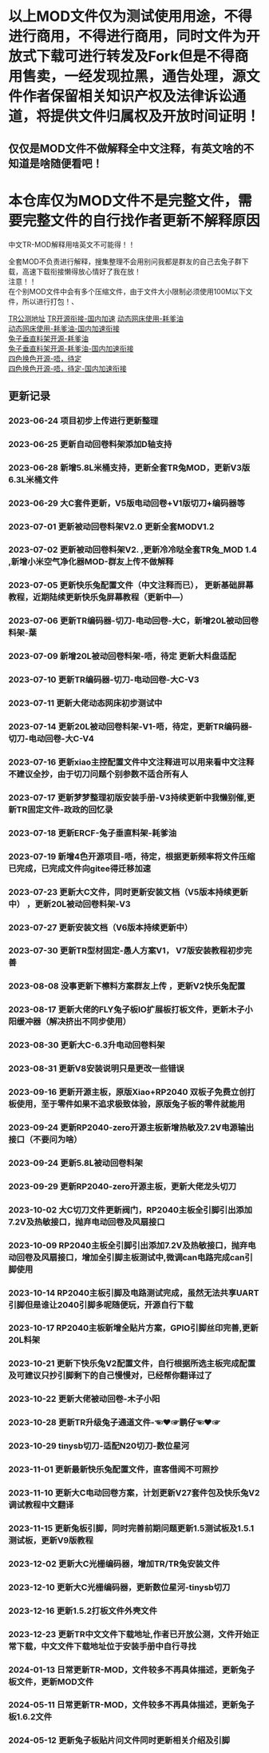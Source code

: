 <!--
 * @Author: Mjf
 * @Date: 2023-06-24 20:04:52
 * @LastEditTime: 2024-05-12 15:53:49
 * @LastEditors: Win_VScode
 * @Description: 
 * @FilePath: \undefinedf:\download\TradRack_Beta-main\STLs\TradRack_Beta-main-mod\TradRack_Beta-main-mod\readme.md
 * 版权声明暂无
-->
# 以上MOD文件仅为测试使用用途，不得进行商用，不得进行商用，同时文件为开放式下载可进行转发及Fork但是不得商用售卖，一经发现拉黑，通告处理，源文件作者保留相关知识产权及法律诉讼通道，将提供文件归属权及开放时间证明！
## 仅仅是MOD文件不做解释全中文注释，有英文啥的不知道是啥随便看吧！  

# 本仓库仅为MOD文件不是完整文件，需要完整文件的自行找作者更新不解释原因  

中文TR-MOD解释用啥英文不可能得！！  

全套MOD不负责进行解释，搜集整理不会用别问我都是群友的自己去兔子群下载，高速下载衔接懒得放心情好了我在放！  
注意！！  
    在个别MOD文件中会有多个压缩文件，由于文件大小限制必须使用100M以下文件，所以进行打包！、

[TR公测地址](https://github.com/Annex-Engineering/TradRack)
[TR开源衔接-国内加速](https://gitee.com/mjf521/TradRack) 
[动态网床使用-耗爹油](https://github.com/eamars/klipper_adaptive_bed_mesh)  
[动态网床使用-耗爹油-国内加速衔接](https://gitee.com/mjf521/klipper_adaptive_bed_mesh.git)  
[兔子垂直料架开源-耗爹油](https://github.com/eamars/VoronPrinterMods/tree/main/ercf_vertical_extrusion_stand)  
[兔子垂直料架开源-耗爹油-国内加速衔接](https://gitee.com/mjf521/VoronPrinterMods.git)  
[四色换色开源-唔，待定](https://github.com/feiwtyro/FEIW-multi_color)  
[四色换色开源-唔，待定-国内加速衔接](https://gitee.com/mjf521/FEIW-multi_color)  
## 更新记录
###   2023-06-24 项目初步上传进行更新整理  
###   2023-06-25 更新自动回卷料架添加D轴支持  
###   2023-06-28 新增5.8L米桶支持，更新全套TR兔MOD，更新V3版6.3L米桶文件  
###   2023-06-29 大C套件更新，V5版电动回卷+V1版切刀+编码器等 
###   2023-07-01 更新被动回卷料架V2.0 更新全套MODV1.2  
###   2023-07-02 更新被动回卷料架V2. ,更新冷冷哒全套TR兔_MOD 1.4 ,新增小米空气净化器MOD-群友上传不做解释
###   2023-07-05 更新快乐兔配置文件（中文注释而已）， 更新基础屏幕教程，近期陆续更新快乐兔屏幕教程（更新中—）
###   2023-07-06 更新TR编码器-切刀-电动回卷-大C，新增20L被动回卷料架-葉
###   2023-07-09 新增20L被动回卷料架-唔，待定  更新大料盘适配
###   2023-07-10 更新TR编码器-切刀-电动回卷-大C-V3
###   2023-07-11 更新大佬动态网床初步测试中  
###   2023-07-14 更新20L被动回卷料架-V1-唔，待定，更新TR编码器-切刀-电动回卷-大C-V4  
###   2023-07-16 更新xiao主控配置文件中文注释进可以用来看中文注释不建议全抄，由于切刀问题个别参数不适合所有人  
###   2023-07-17 更新梦梦整理初版安装手册-V3持续更新中我懒别催,更新TR固定文件-政政的回忆录  
###   2023-07-18 更新ERCF-兔子垂直料架-耗爹油  
###   2023-07-19 新增4色开源项目-唔，待定，根据更新频率将文件压缩已完成，已完成文件向gitee得迁移加速    
###   2023-07-23 更新大C文件，同时更新安装文档（V5版本持续更新中） ，更新20L被动回卷料架-V3  
###   2023-07-27 更新安装文档（V6版本持续更新中）  
###   2023-07-30 更新TR型材固定-愚人方案V1， V7版安装教程初步完善    
###   2023-08-08 没事更新下檫料方案群友上传  ，更新V2快乐兔配置  
###   2023-08-17 更新大佬的FLY兔子板IO扩展板打板文件，更新木子小阳缓冲器（解决挤出不同步使用）  
###   2023-08-30 更新大C-6.3升电动回卷料架    
###   2023-08-31 更新V8安装说明只是更改一些错误</p>
###   2023-09-16 更新开源主板，原版Xiao+RP2040 双板子免费立创打板使用，至于零件如果不追求极致体验，原版兔子板的零件就能用</p>
###   2023-09-24 更新RP2040-zero开源主板新增热敏及7.2V电源输出接口（不要问为啥）</p>
###   2023-09-24 更新5.8L被动回卷料架</p>
###   2023-09-29 更新RP2040-zero开源主板，更新大佬龙头切刀</p>
###   2023-10-02 大C切刀文件更新阀门，RP2040主板全引脚引出添加7.2V及热敏接口，抛弃电动回卷及风扇接口</p>
###   2023-10-09 RP2040主板全引脚引出添加7.2V及热敏接口，抛弃电动回卷及风扇接口，增加全引脚主板测试中,微调can电路完成can引脚使用</p>
###   2023-10-14 RP2040主板引脚及电路测试完成，虽然无法共享UART引脚但是谁让2040引脚多呢随便玩，开源自行下载</p>
###   2023-10-17 RP2040主板新增全贴片方案，GPIO引脚丝印完善,更新20L料架</p>
###   2023-10-21 更新下快乐兔V2配置文件，自行根据所选主板完成配置及可建议只抄引脚剩下的自己慢慢对，已经帮你翻译过了</p>
###   2023-10-22 更新大佬被动回卷-木子小阳</p>
###   2023-10-28 更新TR升级兔子通道文件-☜♥☞鹏仔☜♥☞</p>
###   2023-10-29 tinysb切刀-适配N20切刀-数位星河</p>
###   2023-11-01 更新最新快乐兔配置文件，直客借阅不可照抄</p>
###   2023-11-10 更新大C电动回卷方案，计划更新V27套件包及快乐兔V2调试教程中文翻译</p>
###   2023-11-15 更新兔板引脚，同时完善前期问题更新1.5测试板及1.5.1测试板，更新V9版教程</p>
###   2023-12-02 更新大C光栅编码器，增加TR/TR兔安装文件</p>
###   2023-12-10 更新大C光栅编码器，更新数位星河-tinysb切刀</p>
###   2023-12-16 更新1.5.2打板文件外壳文件</p>
###   2023-12-23 更新TR中文文件下载地址,作者已开放公测，文件开始正常下载，中文文件下载地址位于安装手册中自行寻找</p>
###   2024-01-13 日常更新TR-MOD，文件较多不再具体描述，更新兔子板文件，更新MOD文件</p>
###   2024-05-11 日常更新TR-MOD，文件较多不再具体描述，更新兔子板1.6.2文件</p>
###   2024-05-12 更新兔子板贴片问文件同时更新相关介绍及引脚</p>